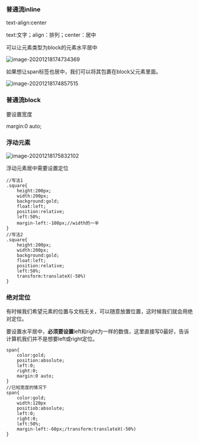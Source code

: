 ### 普通流inline

text-align:center

text:文字；align：排列；center：居中

可以让元素类型为block的元素水平居中

![image-20201218174734369](C:\Users\d1063\AppData\Roaming\Typora\typora-user-images\image-20201218174734369.png)

如果想让span标签也居中，我们可以将其包裹在block父元素里面。

![image-20201218174857515](C:\Users\d1063\AppData\Roaming\Typora\typora-user-images\image-20201218174857515.png)

### 普通流block

要设置宽度

margin:0 auto;

### 浮动元素

![image-20201218175832102](C:\Users\d1063\AppData\Roaming\Typora\typora-user-images\image-20201218175832102.png)

浮动元素居中需要设置定位

```
//写法1
.square{
	height:200px;
	width:200px;
	background:gold;
	float:left;
	position:relative;
	left:50%;
	margin-left:-100px;//width的一半
}
//写法2
.square{
	height:200px;
	width:200px;
	background:gold;
	float:left;
	position:relative;
	left:50%;
	transform:translateX(-50%)
}
```

### 绝对定位

有时候我们希望元素的位置与文档无关，可以随意放置位置，这时候我们就会用绝对定位。

要设置水平居中，**必须要设置**left和right为一样的数值，这里直接写0最好，告诉计算机我们并不是想要left或right定位。

```
span{
	color:gold;
	position:absolute;
	left:0;
	right:0;
	margin:0 auto;
}
//已知宽度的情况下
span{
	color:gold;
	width:120px
	positiob:absolute;
	left:0;
	right:0;
	left:50%;
	margin-left:-60px;/transform:translateX(-50%)
}
```

